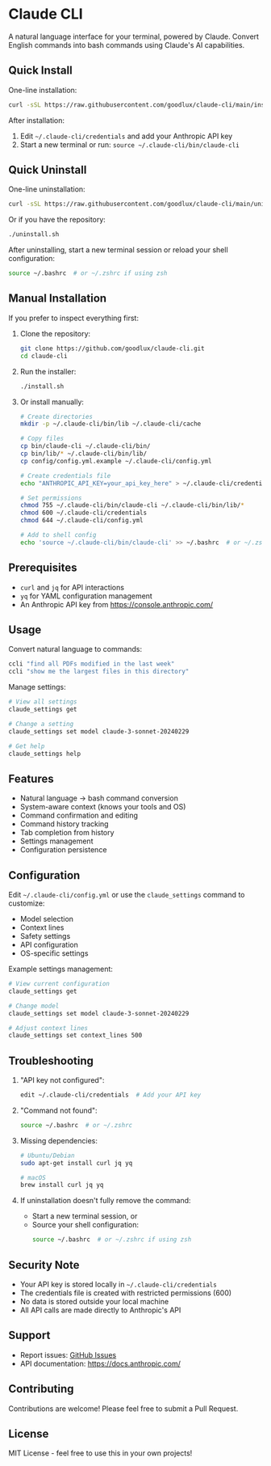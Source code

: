 # Claude CLI

A natural language interface for your terminal, powered by Claude. Convert English commands into bash commands using Claude's AI capabilities.

## Quick Install

One-line installation:
```bash
curl -sSL https://raw.githubusercontent.com/goodlux/claude-cli/main/install.sh | bash
```

After installation:
1. Edit `~/.claude-cli/credentials` and add your Anthropic API key
2. Start a new terminal or run: `source ~/.claude-cli/bin/claude-cli`

## Quick Uninstall

One-line uninstallation:
```bash
curl -sSL https://raw.githubusercontent.com/goodlux/claude-cli/main/uninstall.sh | bash
```

Or if you have the repository:
```bash
./uninstall.sh
```

After uninstalling, start a new terminal session or reload your shell configuration:
```bash
source ~/.bashrc  # or ~/.zshrc if using zsh
```

## Manual Installation

If you prefer to inspect everything first:

1. Clone the repository:
   ```bash
   git clone https://github.com/goodlux/claude-cli.git
   cd claude-cli
   ```

2. Run the installer:
   ```bash
   ./install.sh
   ```

3. Or install manually:
   ```bash
   # Create directories
   mkdir -p ~/.claude-cli/bin/lib ~/.claude-cli/cache
   
   # Copy files
   cp bin/claude-cli ~/.claude-cli/bin/
   cp bin/lib/* ~/.claude-cli/bin/lib/
   cp config/config.yml.example ~/.claude-cli/config.yml
   
   # Create credentials file
   echo "ANTHROPIC_API_KEY=your_api_key_here" > ~/.claude-cli/credentials
   
   # Set permissions
   chmod 755 ~/.claude-cli/bin/claude-cli ~/.claude-cli/bin/lib/*
   chmod 600 ~/.claude-cli/credentials
   chmod 644 ~/.claude-cli/config.yml
   
   # Add to shell config
   echo 'source ~/.claude-cli/bin/claude-cli' >> ~/.bashrc  # or ~/.zshrc
   ```

## Prerequisites

- `curl` and `jq` for API interactions
- `yq` for YAML configuration management
- An Anthropic API key from https://console.anthropic.com/

## Usage

Convert natural language to commands:
```bash
ccli "find all PDFs modified in the last week"
ccli "show me the largest files in this directory"
```

Manage settings:
```bash
# View all settings
claude_settings get

# Change a setting
claude_settings set model claude-3-sonnet-20240229

# Get help
claude_settings help
```

## Features

- Natural language → bash command conversion
- System-aware context (knows your tools and OS)
- Command confirmation and editing
- Command history tracking
- Tab completion from history
- Settings management
- Configuration persistence

## Configuration

Edit `~/.claude-cli/config.yml` or use the `claude_settings` command to customize:
- Model selection
- Context lines
- Safety settings
- API configuration
- OS-specific settings

Example settings management:
```bash
# View current configuration
claude_settings get

# Change model
claude_settings set model claude-3-sonnet-20240229

# Adjust context lines
claude_settings set context_lines 500
```

## Troubleshooting

1. "API key not configured":
   ```bash
   edit ~/.claude-cli/credentials  # Add your API key
   ```

2. "Command not found":
   ```bash
   source ~/.bashrc  # or ~/.zshrc
   ```

3. Missing dependencies:
   ```bash
   # Ubuntu/Debian
   sudo apt-get install curl jq yq
   
   # macOS
   brew install curl jq yq
   ```

4. If uninstallation doesn't fully remove the command:
   - Start a new terminal session, or
   - Source your shell configuration:
     ```bash
     source ~/.bashrc  # or ~/.zshrc if using zsh
     ```

## Security Note

- Your API key is stored locally in `~/.claude-cli/credentials`
- The credentials file is created with restricted permissions (600)
- No data is stored outside your local machine
- All API calls are made directly to Anthropic's API

## Support

- Report issues: [GitHub Issues](https://github.com/goodlux/claude-cli/issues)
- API documentation: https://docs.anthropic.com/

## Contributing

Contributions are welcome! Please feel free to submit a Pull Request.

## License

MIT License - feel free to use this in your own projects!